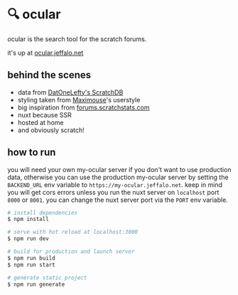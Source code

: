 # 🔍 ocular
ocular is the search tool for the scratch forums.

it's up at [ocular.jeffalo.net](ocular.jeffalo.net)

## behind the scenes
- data from [DatOneLefty's ScratchDB](https://scratchdb.lefty.one/)
- styling taken from [Maximouse](https://scratch.mit.edu/users/Maximouse)'s userstyle
- big inspiration from [forums.scratchstats.com](https://forums.scratchstats.com)
- nuxt because SSR
- hosted at home
- and obviously scratch!

## how to run

you will need your own my-ocular server if you don't want to use production data, otherwise you can use the production my-ocular server by setting the `BACKEND_URL` env variable to `https://my-ocular.jeffalo.net`. keep in mind you will get cors errors unless you run the nuxt server on `localhost` port `8000` or `8001`. you can change the nuxt server port via the `PORT` env variable.

```bash
# install dependencies
$ npm install

# serve with hot reload at localhost:3000
$ npm run dev

# build for production and launch server
$ npm run build
$ npm run start

# generate static project
$ npm run generate
```